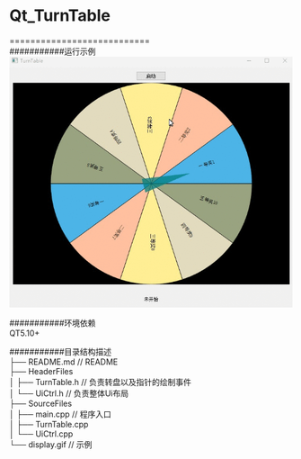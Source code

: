 ﻿# Qt_TurnTable   
===========================  
###########运行示例  
![image](https://github.com/Lilith90s/Qt_TurnTable/blob/master/display.gif)  


###########环境依赖  
QT5.10+  


###########目录结构描述  
├── README.md					// README              
├── HeaderFiles  
│	├── TurnTable.h				// 负责转盘以及指针的绘制事件  
│	└── UiCtrl.h				// 负责整体Ui布局  
├── SourceFiles					  
│	├── main.cpp				// 程序入口	    
│	├──	TurnTable.cpp  
│	└── UiCtrl.cpp  
└── display.gif					// 示例  
